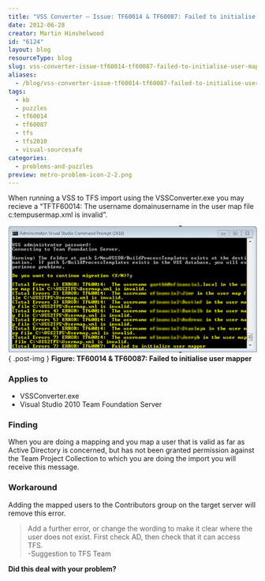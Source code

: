 ```yaml
---
title: "VSS Converter – Issue: TF60014 & TF60087: Failed to initialise user mapper"
date: 2012-06-28
creator: Martin Hinshelwood
id: "6124"
layout: blog
resourceType: blog
slug: vss-converter-issue-tf60014-tf60087-failed-to-initialise-user-mapper
aliases:
  - /blog/vss-converter-issue-tf60014-tf60087-failed-to-initialise-user-mapper
tags:
  - kb
  - puzzles
  - tf60014
  - tf60087
  - tfs
  - tfs2010
  - visual-sourcesafe
categories:
  - problems-and-puzzles
preview: metro-problem-icon-2-2.png
---
```


When running a VSS to TFS import using the VSSConverter.exe you may recieve a “TFTF60014: The username domainusername in the user map file c:tempusermap.xml is invalid”.

[![image](images/image_thumb62-1-1.png "image")](http://blog.hinshelwood.com/files/2012/06/image80.png)  
{ .post-img }
**Figure: TF60014 & TF60087: Failed to initialise user mapper**

### Applies to

- VSSConverter.exe
- Visual Studio 2010 Team Foundation Server

### Finding

When you are doing a mapping and you map a user that is valid as far as Active Directory is concerned, but has not been granted permission against the Team Project Collection to which you are doing the import you will receive this message.

### Workaround

Adding the mapped users to the Contributors group on the target server will remove this error.

> Add a further error, or change the wording to make it clear where the user does not exist. First check AD, then check that it can access TFS.  
> \-Suggestion to TFS Team

**Did this deal with your problem?**

